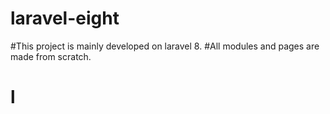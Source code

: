# laravel-eight
#This project is mainly developed on laravel 8.
#All modules and pages are made from scratch.
# l

